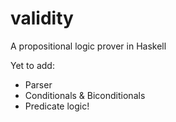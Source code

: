 # validity
A propositional logic prover in Haskell 

Yet to add:
- Parser
- Conditionals & Biconditionals
- Predicate logic!
